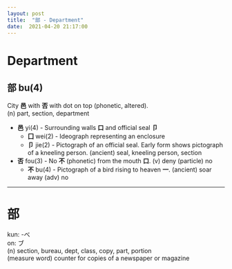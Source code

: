 ```yaml
---
layout: post
title:  "部 - Department"
date:  2021-04-20 21:17:00
---
```


# Department

## 部 bu(4)

City **邑** with **否** with dot on top (phonetic, altered).  
(n) part, section, department

- **邑** yi(4) - Surrounding walls **口** and official seal **卩**
    - **囗** wei(2) - Ideograph representing an enclosure
    - **卩** jie(2) - Pictograph of an official seal.
    Early form shows pictograph of a kneeling person.
    (ancient) seal, kneeling person, section
- **否** fou(3) - No **不** (phonetic) from the mouth **口**.
(v) deny
(particle) no
    - **不** bu(4) - Pictograph of a bird rising to heaven **一**.
    (ancient) soar away
    (adv) no

------

# 部

kun: -べ  
on: ブ  
(n) section, bureau, dept, class, copy, part, portion  
(measure word) counter for copies of a newspaper or magazine
